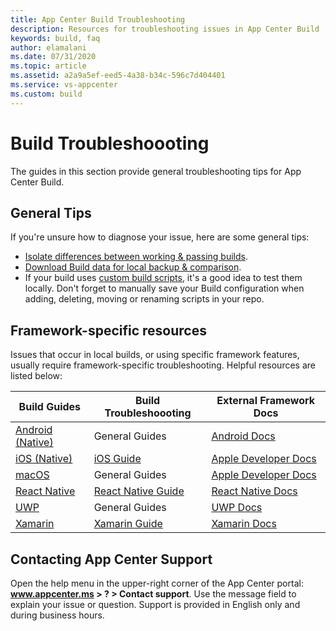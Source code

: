 ```yaml
---
title: App Center Build Troubleshooting 
description: Resources for troubleshooting issues in App Center Build
keywords: build, faq
author: elamalani
ms.date: 07/31/2020
ms.topic: article
ms.assetid: a2a9a5ef-eed5-4a38-b34c-596c7d404401
ms.service: vs-appcenter
ms.custom: build
---
```



# Build Troubleshoooting
The guides in this section provide general troubleshooting tips for App Center Build.

## General Tips
If you're unsure how to diagnose your issue, here are some general tips:
- [Isolate differences between working & passing builds](~/build/troubleshooting/build-failed.md).
- [Download Build data for local backup & comparison](~/build/troubleshooting/backup-data.md).
- If your build uses [custom build scripts](~/build/custom/scripts/index.md), it's a good idea to test them locally. Don't forget to manually save your Build configuration when adding, deleting, moving or renaming scripts in your repo. 


## Framework-specific resources
Issues that occur in local builds, or using specific framework features, usually require framework-specific troubleshooting. Helpful resources are listed below:

| Build Guides | Build Troubleshoooting | External Framework Docs |
| ------------ | ---------------------- | ----------------------- |
| [Android (Native)](~/build/android/index.md) | General Guides | [Android Docs](https://developer.android.com/docs) |
| [iOS (Native)](~/build/ios/index.md) | [iOS Guide](~/build/troubleshooting/ios.md) | [Apple Developer Docs](https://developer.apple.com/documentation/) |
| [macOS](~/build/macos/index.md) | General Guides | [Apple Developer Docs](https://developer.apple.com/documentation/) |
| [React Native](~/build/react-native/index.md) | [React Native Guide](~/build/troubleshooting/react-native.md) | [React Native Docs](https://reactnative.dev/docs/getting-started) |
| [UWP](~/build/uwp/index.md) | General Guides | [UWP Docs](https://docs.microsoft.com/windows/uwp/) |
| [Xamarin](~/build/xamarin/index.md) | [Xamarin Guide](~/build/troubleshooting/xamarin.md) | [Xamarin Docs](https://docs.microsoft.com/xamarin/) |

## Contacting App Center Support
Open the help menu in the upper-right corner of the App Center portal: **www.appcenter.ms > ? > Contact support**. Use the message field to explain your issue or question. Support is provided in English only and during business hours.